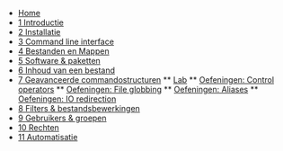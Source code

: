 <!-- docs/_sidebar.md -->
* [Home](./be-nl/)
* [1 Introductie](./be-nl/01_introduction/01_course.md)
* [2 Installatie](./be-nl/02_installation/01_course.md)
* [3 Command line interface](./be-nl/03_commandline/01_course.md)
* [4 Bestanden en Mappen](./be-nl/04_filesandfolders/01_course.md)
* [5 Software & paketten](./be-nl/05_software/01_course.md)
* [6 Inhoud van een bestand](./be-nl/06_filecontents/01_course.md)
* [7 Geavanceerde commandostructuren](./be-nl/07_advancedcommands/01_course.md)
** [Lab](./be-nl/07_advancedcommands/02_lab.md)
** [Oefeningen: Control operators](./be-nl/07_advancedcommands/exercises/control_operators/99_exercises_nl.md)
** [Oefeningen: File globbing](./be-nl/07_advancedcommands/exercises/file_globbing/99_exercises_nl.md)
** [Oefeningen: Aliases](./be-nl/07_advancedcommands/exercises/aliases/99_exercises_nl.md)
** [Oefeningen: IO redirection](./be-nl/07_advancedcommands/exercises/io_redirection/99_exercises_nl.md)
* [8 Filters & bestandsbewerkingen ](./be-nl/08_filters/01_course.md)
* [9 Gebruikers & groepen](./be-nl/09_usersandgroups/01_course.md)
* [10 Rechten](./be-nl/10_permissions/01_course.md)
* [11 Automatisatie](./be-nl/11_automation/01_course.md)
